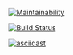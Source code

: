 [![Maintainability](https://api.codeclimate.com/v1/badges/a99a88d28ad37a79dbf6/maintainability)](https://codeclimate.com/github/codeclimate/codeclimate/maintainability)

[![Build Status](https://travis-ci.org/ramzesnic/project-lvl2-s443.svg?branch=master)](https://travis-ci.org/ramzesnic/project-lvl2-s443)

[![asciicast](https://asciinema.org/a/NtYY4Pm4e3a4oIJ7FXMysxwOg.svg)](https://asciinema.org/a/NtYY4Pm4e3a4oIJ7FXMysxwOg)